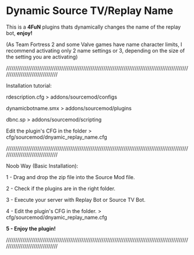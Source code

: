 # Dynamic Source TV/Replay Name
This is a **4FuN** plugins thats dynamically changes the name of the replay bot, **enjoy!**

(As Team Fortress 2 and some Valve games have name character limits, I recommend activating only 2 name settings or 3, depending on the size of the setting you are activating)

///////////////////////////////////////////////////////////////////////////////////////////////////////////////////////////////

Installation tutorial:

rdescription.cfg > addons/sourcemod/configs

dynamicbotname.smx > addons/sourcemod/plugins

dbnc.sp > addons/sourcemod/scripting


Edit the plugin's CFG in the folder > cfg/sourcemod/dnyamic_replay_name.cfg

///////////////////////////////////////////////////////////////////////////////////////////////////////////////////////////////

Noob Way (Basic Installation):

1 - Drag and drop the zip file into the Source Mod file.

2 - Check if the plugins are in the right folder.

3 - Execute your server with Replay Bot or Source TV Bot.

4 - Edit the plugin's CFG in the folder. > cfg/sourcemod/dnyamic_replay_name.cfg

**5 - Enjoy the plugin!**

///////////////////////////////////////////////////////////////////////////////////////////////////////////////////////////////
